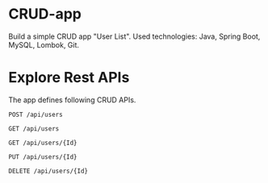 # CRUD-app
Build a simple CRUD app "User List". Used technologies: Java, Spring Boot, MySQL, Lombok, Git.
# Explore Rest APIs
The app defines following CRUD APIs.
```
POST /api/users

GET /api/users

GET /api/users/{Id}

PUT /api/users/{Id}

DELETE /api/users/{Id}
```
